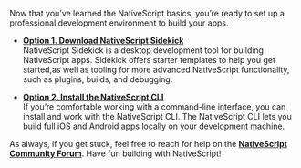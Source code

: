 Now that you’ve learned the NativeScript basics, you’re ready to set up a professional development environment to build your apps.

* **[Option 1. Download NativeScript Sidekick](https://www.nativescript.org/nativescript-sidekick)**  
NativeScript Sidekick is a desktop development tool for building NativeScript apps. Sidekick offers starter templates to help you get started,as well as tooling for more advanced NativeScript functionality, such as plugins, builds, and debugging.

* **[Option 2. Install the NativeScript CLI](https://docs.nativescript.org/angular/tutorial/ng-chapter-1)**  
If you’re comfortable working with a command-line interface, you can install and work with the NativeScript CLI. The NativeScript CLI lets you build full iOS and Android apps locally on your development machine.

As always, if you get stuck, feel free to reach for help on the [**NativeScript Community Forum**](https://discourse.nativescript.org/). Have fun building with NativeScript!